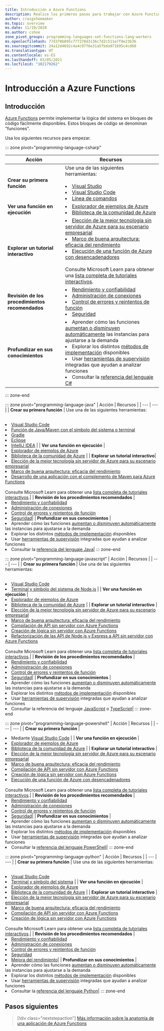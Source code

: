 ```yaml
---
title: Introducción a Azure Functions
description: Realice los primeros pasos para trabajar con Azure Functions.
author: craigshoemaker
ms.topic: overview
ms.date: 11/19/2020
ms.author: cshoe
zone_pivot_groups: programming-languages-set-functions-lang-workers
ms.openlocfilehash: 77d370b895c777278d3136c7d2c511e7f9e23b36
ms.sourcegitcommit: 24a12d4692c4a4c97f6e31a5fbda971695c4cd68
ms.translationtype: HT
ms.contentlocale: es-ES
ms.lasthandoff: 03/05/2021
ms.locfileid: "102179262"
---
```

# <a name="getting-started-with-azure-functions"></a>Introducción a Azure Functions

## <a name="introduction"></a>Introducción

[Azure Functions](./functions-overview.md) permite implementar la lógica del sistema en bloques de código fácilmente disponibles. Estos bloques de código se denominan "funciones".

Usa los siguientes recursos para empezar.

::: zone pivot="programming-language-csharp"

| Acción | Recursos |
| --- | --- |
| **Crear su primera función** | Use una de las siguientes herramientas:<br><br><li>[Visual Studio](./functions-create-your-first-function-visual-studio.md)<li>[Visual Studio Code](./create-first-function-vs-code-csharp.md)<li>[Línea de comandos](./create-first-function-cli-csharp.md) |
| **Ver una función en ejecución** | <li>[Explorador de ejemplos de Azure](/samples/browse/?expanded=azure&languages=csharp&products=azure-functions)<li>[Biblioteca de la comunidad de Azure](https://www.serverlesslibrary.net/?technology=Functions%202.x&language=C%23) |
| **Explorar un tutorial interactivo**| <li>[Elección de la mejor tecnología sin servidor de Azure para su escenario empresarial](/learn/modules/serverless-fundamentals/)<li>[Marco de buena arquitectura: eficacia del rendimiento](/learn/modules/azure-well-architected-performance-efficiency/)<li>[Ejecución de una función de Azure con desencadenadores](/learn/modules/execute-azure-function-with-triggers/) <br><br>Consulte Microsoft Learn para obtener una [lista completa de tutoriales interactivos](/learn/browse/?expanded=azure&products=azure-functions).|
| **Revisión de los procedimientos recomendados** |<li>[Rendimiento y confiabilidad](./functions-best-practices.md)<li>[Administración de conexiones](./manage-connections.md)<li>[Control de errores y reintentos de función](./functions-bindings-error-pages.md?tabs=csharp)<li>[Seguridad](./security-concepts.md)|
| **Profundizar en sus conocimientos** | <li>Aprender cómo las funciones [aumentan o disminuyen automáticamente](./functions-scale.md) las instancias para ajustarse a la demanda<li>Explorar los distintos [métodos de implementación](./functions-deployment-technologies.md) disponibles<li>Usar [herramientas de supervisión](./functions-monitoring.md) integradas que ayudan a analizar funciones<li>Consultar la [referencia del lenguaje C#](./functions-dotnet-class-library.md)|

::: zone-end

::: zone pivot="programming-language-java"
| Acción | Recursos |
| --- | --- |
| **Crear su primera función** | Use una de las siguientes herramientas:<br><br><li>[Visual Studio Code](./create-first-function-vs-code-java.md)<li>[Función de Java/Maven con el símbolo del sistema o terminal](./create-first-function-cli-java.md)<li>[Gradle](./functions-create-first-java-gradle.md)<li>[Eclipse](./functions-create-maven-eclipse.md)<li>[IntelliJ IDEA](./functions-create-maven-intellij.md) |
| **Ver una función en ejecución** | <li>[Explorador de ejemplos de Azure](/samples/browse/?expanded=azure&languages=java&products=azure-functions)<li>[Biblioteca de la comunidad de Azure](https://www.serverlesslibrary.net/?technology=Functions%202.x&language=Java) |
| **Explorar un tutorial interactivo**| <li>[Elección de la mejor tecnología sin servidor de Azure para su escenario empresarial](/learn/modules/serverless-fundamentals/)<li>[Marco de buena arquitectura: eficacia del rendimiento](/learn/modules/azure-well-architected-performance-efficiency/)<li>[Desarrollo de una aplicación con el complemento de Maven para Azure Functions](/learn/modules/develop-azure-functions-app-with-maven-plugin/) <br><br>Consulte Microsoft Learn para obtener una [lista completa de tutoriales interactivos](/learn/browse/?expanded=azure&products=azure-functions).|
| **Revisión de los procedimientos recomendados** |<li>[Rendimiento y confiabilidad](./functions-best-practices.md)<li>[Administración de conexiones](./manage-connections.md)<li>[Control de errores y reintentos de función](./functions-bindings-error-pages.md?tabs=java)<li>[Seguridad](./security-concepts.md)|
| **Profundizar en sus conocimientos** | <li>Aprender cómo las funciones [aumentan o disminuyen automáticamente](./functions-scale.md) las instancias para ajustarse a la demanda<li>Explorar los distintos [métodos de implementación](./functions-deployment-technologies.md) disponibles<li>Usar [herramientas de supervisión](./functions-monitoring.md) integradas que ayudan a analizar funciones<li>Consultar la [referencia del lenguaje Java](./functions-reference-java.md)|
::: zone-end

::: zone pivot="programming-language-javascript"
| Acción | Recursos |
| --- | --- |
| **Crear su primera función** | Use una de las siguientes herramientas:<br><br><li>[Visual Studio Code](./create-first-function-vs-code-node.md)<li>[Terminal y símbolo del sistema de Node.js](./create-first-function-cli-node.md) |
| **Ver una función en ejecución** | <li>[Explorador de ejemplos de Azure](/samples/browse/?expanded=azure&languages=javascript%2ctypescript&products=azure-functions)<li>[Biblioteca de la comunidad de Azure](https://www.serverlesslibrary.net/?technology=Functions%202.x&language=JavaScript%2CTypeScript) |
| **Explorar un tutorial interactivo** | <li>[Elección de la mejor tecnología sin servidor de Azure para su escenario empresarial](/learn/modules/serverless-fundamentals/)<li>[Marco de buena arquitectura: eficacia del rendimiento](/learn/modules/azure-well-architected-performance-efficiency/)<li>[Compilación de API sin servidor con Azure Functions](/learn/modules/build-api-azure-functions/)<li>[Creación de lógica sin servidor con Azure Functions](/learn/modules/create-serverless-logic-with-azure-functions/)<li>[Refactorización de las API de Node.js y Express a API sin servidor con Azure Functions](/learn/modules/shift-nodejs-express-apis-serverless/) <br><br>Consulte Microsoft Learn para obtener una [lista completa de tutoriales interactivos](/learn/browse/?expanded=azure&products=azure-functions).|
| **Revisión de los procedimientos recomendados** |<li>[Rendimiento y confiabilidad](./functions-best-practices.md)<li>[Administración de conexiones](./manage-connections.md)<li>[Control de errores y reintentos de función](./functions-bindings-error-pages.md?tabs=javascript)<li>[Seguridad](./security-concepts.md)|
| **Profundizar en sus conocimientos** | <li>Aprender cómo las funciones [aumentan o disminuyen automáticamente](./functions-scale.md) las instancias para ajustarse a la demanda<li>Explorar los distintos [métodos de implementación](./functions-deployment-technologies.md) disponibles<li>Usar [herramientas de supervisión](./functions-monitoring.md) integradas que ayudan a analizar funciones<li>Consultar la referencia del lenguaje [JavaScript](./functions-reference-node.md) o [TypeScript](./functions-reference-node.md#typescript)|
::: zone-end

::: zone pivot="programming-language-powershell"
| Acción | Recursos |
| --- | --- |
| **Crear su primera función** | <li>Mediante [Visual Studio Code](./create-first-function-vs-code-powershell.md) |
| **Ver una función en ejecución** | <li>[Explorador de ejemplos de Azure](/samples/browse/?expanded=azure&languages=powershell&products=azure-functions)<li>[Biblioteca de la comunidad de Azure](https://www.serverlesslibrary.net/?technology=Functions%202.x&language=PowerShell) |
| **Explorar un tutorial interactivo** | <li>[Elección de la mejor tecnología sin servidor de Azure para su escenario empresarial](/learn/modules/serverless-fundamentals/)<li>[Marco de buena arquitectura: eficacia del rendimiento](/learn/modules/azure-well-architected-performance-efficiency/)<li>[Compilación de API sin servidor con Azure Functions](/learn/modules/build-api-azure-functions/)<li>[Creación de lógica sin servidor con Azure Functions](/learn/modules/create-serverless-logic-with-azure-functions/)<li>[Ejecución de una función de Azure con desencadenadores](/learn/modules/execute-azure-function-with-triggers/) <br><br>Consulte Microsoft Learn para obtener una [lista completa de tutoriales interactivos](/learn/browse/?expanded=azure&products=azure-functions).|
| **Revisión de los procedimientos recomendados** |<li>[Rendimiento y confiabilidad](./functions-best-practices.md)<li>[Administración de conexiones](./manage-connections.md)<li>[Control de errores y reintentos de función](./functions-bindings-error-pages.md?tabs=powershell)<li>[Seguridad](./security-concepts.md)|
| **Profundizar en sus conocimientos** | <li>Aprender cómo las funciones [aumentan o disminuyen automáticamente](./functions-scale.md) las instancias para ajustarse a la demanda<li>Explorar los distintos [métodos de implementación](./functions-deployment-technologies.md) disponibles<li>Usar [herramientas de supervisión](./functions-monitoring.md) integradas que ayudan a analizar funciones<li>Consultar la [referencia del lenguaje PowerShell](./functions-reference-powershell.md)|
::: zone-end

::: zone pivot="programming-language-python"
| Acción | Recursos |
| --- | --- |
| **Crear su primera función** | Use una de las siguientes herramientas:<br><br><li>[Visual Studio Code](./create-first-function-vs-code-csharp.md?pivots=programming-language-python)<li>[Terminal y símbolo del sistema](./create-first-function-cli-csharp.md?pivots=programming-language-python) |
| **Ver una función en ejecución** | <li>[Explorador de ejemplos de Azure](/samples/browse/?expanded=azure&languages=python&products=azure-functions)<li>[Biblioteca de la comunidad de Azure](https://www.serverlesslibrary.net/?technology=Functions%202.x&language=Python) |
| **Explorar un tutorial interactivo** | <li>[Elección de la mejor tecnología sin servidor de Azure para su escenario empresarial](/learn/modules/serverless-fundamentals/)<li>[Marco de buena arquitectura: eficacia del rendimiento](/learn/modules/azure-well-architected-performance-efficiency/)<li>[Compilación de API sin servidor con Azure Functions](/learn/modules/build-api-azure-functions/)<li>[Creación de lógica sin servidor con Azure Functions](/learn/modules/create-serverless-logic-with-azure-functions/) <br><br>Consulte Microsoft Learn para obtener una [lista completa de tutoriales interactivos](/learn/browse/?expanded=azure&products=azure-functions).|
| **Revisión de los procedimientos recomendados** |<li>[Rendimiento y confiabilidad](./functions-best-practices.md)<li>[Administración de conexiones](./manage-connections.md)<li>[Control de errores y reintentos de función](./functions-bindings-error-pages.md?tabs=python)<li>[Seguridad](./security-concepts.md)<li>[Mejora del rendimiento](./python-scale-performance-reference.md)|
| **Profundizar en sus conocimientos** | <li>Aprender cómo las funciones [aumentan o disminuyen automáticamente](./functions-scale.md) las instancias para ajustarse a la demanda<li>Explorar los distintos [métodos de implementación](./functions-deployment-technologies.md) disponibles<li>Usar [herramientas de supervisión](./functions-monitoring.md) integradas que ayudan a analizar funciones<li>Consultar la [referencia del lenguaje Python](./functions-reference-python.md)|
::: zone-end

## <a name="next-steps"></a>Pasos siguientes

> [!div class="nextstepaction"]
> [Más información sobre la anatomía de una aplicación de Azure Functions](./functions-reference.md)
